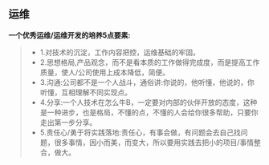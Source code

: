 ## 运维
**一个优秀运维/运维开发的培养5点要素:**

> - 1.对技术的沉淀，工作内容把控，运维基础的牢固。
> - 2.思想格局,产品观念，而不是看本质的工作做得完成度，而是提高工作质量，使人/公司使用上成本降低，简便。
> - 3.沟通:公司都不是一个人战斗，通俗讲:你说的，他听懂，他说的，你听懂，互相理解不同实现点。
> - 4.分享:一个人技术在怎么牛B，一定要对内部的伙伴开放的态度，这种是一种进步，也是格局，不懂的点，不懂的人会给你很多帮助，只要你走出第一步分享。
> - 5.责任心/勇于将实践落地:责任心，有事会做，有问题会去自己找问题，很多事情，因小而美，而变大，所以要用实践去把小的项目/事情整合，做大。

